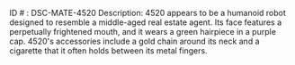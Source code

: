 ID # : DSC-MATE-4520
Description: 4520 appears to be a humanoid robot designed to resemble a middle-aged real estate agent. Its face features a perpetually frightened mouth, and it wears a green hairpiece in a purple cap. 4520's accessories include a gold chain around its neck and a cigarette that it often holds between its metal fingers.
